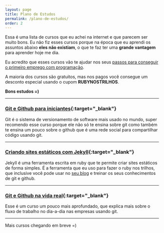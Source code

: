 ```yaml
---
layout: page
title: Plano de Estudos
permalink: /plano-de-estudos/
order: 2
---
```


Essa é uma lista de cursos que eu achei na internet e que parecem ser muito bons. Eu não fiz esses cursos porque na época que eu aprendi os assuntos abaixo <b>eles não existiam</b>, o que te faz ter uma <b>grande vantagem</b> para aprender hoje me dia.

Eu acredito que esses cursos vão te ajudar nos seus <a href="{{ site.url }}/2018/03/07/7-passos-para-conseguir-um-emprego-com-programacao.html">passos para conseguir o primeiro emprego com programação</a>.

A maioria dos cursos são gratuitos, mas nos pagos você consegue um desconto especial usando o cupom **RUBYNOSTRILHOS**.

**Bons estudos =)**

<hr>

### [Git e Github para iniciantes](https://www.udemy.com/git-e-github-para-iniciantes/){:target="_blank"}

Git é o sistema de versionamento de software mais usado no mundo, super recomendo esse curso porque ele não só te ensina sobre git como também te ensina um pouco sobre o github que é uma rede social para compartilhar código usando git. 

<hr>

### [Criando sites estáticos com Jekyll](https://www.udemy.com/criando-sites-estaticos-com-jekyll/){:target="_blank"}

Jekyll é uma ferramenta escrita em ruby que te permite criar sites estáticos de forma simples. É a ferramenta que eu uso para fazer o ruby nos trilhos, que inclusive você pode usar no <a href="{{ site.url }}/2018/03/07/7-passos-para-conseguir-um-emprego-com-programacao.html">seu blog</a> e treinar os seus conhecimentos de git e github.

<hr>

### [Git e Github na vida real](https://www.udemy.com/git-e-github-na-vida-real/?couponCode=RUBYNOSTRILHOS){:target="_blank"}

Esse é um curso um pouco mais aprofundado, que explica mais sobre o fluxo de trabalho no dia-a-dia nas empresas usando git.

<hr>

Mais cursos chegando em breve =)
